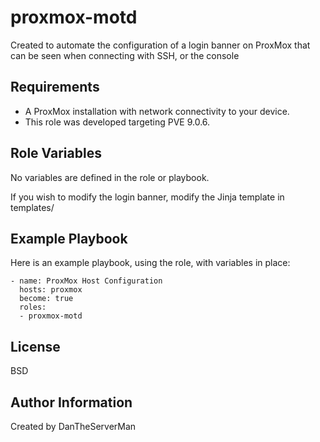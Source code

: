 proxmox-motd
=========

Created to automate the configuration of a login banner on ProxMox that can be seen when connecting with SSH, or the console

Requirements
------------

- A ProxMox installation with network connectivity to your device.
- This role was developed targeting PVE 9.0.6.

Role Variables
--------------
 
No variables are defined in the role or playbook.

If you wish to modify the login banner, modify the Jinja template in templates/

Example Playbook
----------------

Here is an example playbook, using the role, with variables in place:
```
- name: ProxMox Host Configuration
  hosts: proxmox
  become: true
  roles:
  - proxmox-motd
```
License
-------

BSD

Author Information
------------------

Created by DanTheServerMan